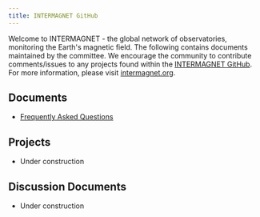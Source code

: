 ```yaml
---
title: INTERMAGNET GitHub
---
```

Welcome to INTERMAGNET - the global network of observatories, monitoring the Earth's magnetic field.  The following contains documents maintained by the committee.  We encourage the community to contribute comments/issues to any projects found within the [INTERMAGNET GitHub](https://github.com/INTERMAGNET).  For more information, please visit [intermagnet.org](http://www.intermagnet.org).

## Documents

- [Frequently Asked Questions](faq.html)

## Projects

- Under construction

## Discussion Documents

- Under construction